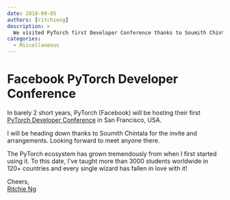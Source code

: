 ```yaml
---
date: 2018-09-05
authors: [ritchieng]
description: >
  We visited PyTorch first Developer Conference thanks to Soumith Chintala.
categories:
  - Miscellaneous
---
```


# Facebook PyTorch Developer Conference

In barely 2 short years, PyTorch (Facebook) will be hosting their first [PyTorch Developer Conference](https://pytorch.fbreg.com) in San Francisco, USA.

<!-- more -->

I will be heading down thanks to Soumith Chintala for the invite and arrangements. Looking forward to meet anyone there. 

The PyTorch ecosystem has grown tremendously from when I first started using it. To this date, I've taught more than 3000 students worldwide in 120+ countries and every single wizard has fallen in love with it!

Cheers,
<br />[Ritchie Ng](https://www.ritchieng.com/)